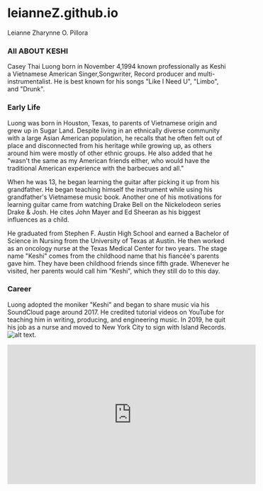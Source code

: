# leianneZ.github.io
Leianne Zharynne O. Pillora 
### All ABOUT KESHI 

Casey Thai Luong born in November 4,1994  known professionally as Keshi a Vietnamese American Singer,Songwriter, Record producer and multi-instrumentalist. He is best known for his songs "Like I Need U", "Limbo", and "Drunk".
### Early Life 
Luong was born in Houston, Texas, to parents of Vietnamese origin and grew up in Sugar Land. Despite living in an ethnically diverse community with a large Asian American population, he recalls that he often felt out of place and disconnected from his heritage while growing up, as others around him were mostly of other ethnic groups. He also added that he "wasn't the same as my American friends either, who would have the traditional American experience with the barbecues and all."

When he was 13, he began learning the guitar after picking it up from his grandfather. He began teaching himself the instrument while using his grandfather's Vietnamese music book. Another one of his motivations for learning guitar came from watching Drake Bell on the Nickelodeon series Drake & Josh. He cites John Mayer and Ed Sheeran as his biggest influences as a child.

He graduated from Stephen F. Austin High School and earned a Bachelor of Science in Nursing from the University of Texas at Austin. He then worked as an oncology nurse at the Texas Medical Center for two years.
The stage name "Keshi" comes from the childhood name that his fiancée's parents gave him. They have been childhood friends since fifth grade. Whenever he visited, her parents would call him "Keshi", which they still do to this day.
### Career
Luong adopted the moniker "Keshi" and began to share music via his SoundCloud page around 2017. He credited tutorial videos on YouTube for teaching him in writing, producing, and engineering music. 
In 2019, he quit his job as a nurse and moved to New York City to sign with Island Records.
![alt text](https://imgix.bustle.com/uploads/image/2022/4/22/10418900-2c1a-47fc-9bcf-9867e70e9f0d-new-faces_keshi_teaser.jpg?w=1200&h=630&fit=crop&crop=focalpoint&fm=jpg&fp-x=0.592&fp-y=0.3891).
<iframe width="560" height="315" src="https://www.youtube.com/embed/xI_FMutRZX8?si=BwsdsjAWy-EF_foR" title="YouTube video player" frameborder="0" allow="accelerometer; autoplay; clipboard-write; encrypted-media; gyroscope; picture-in-picture; web-share" allowfullscreen></iframe>
